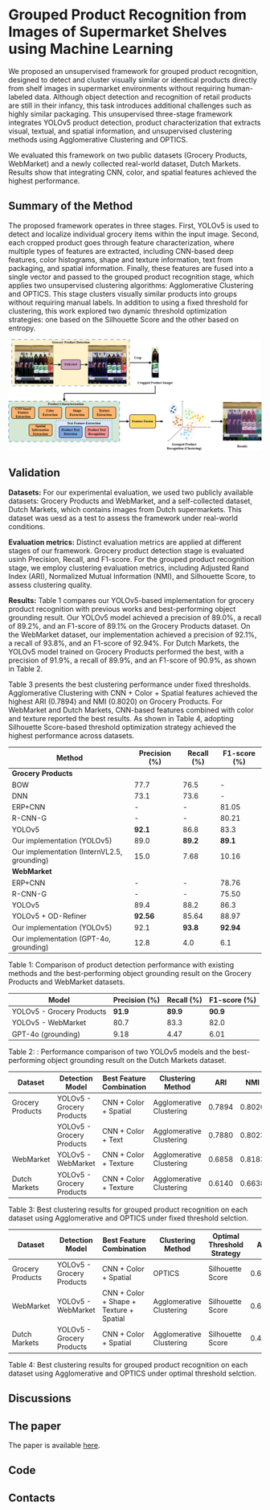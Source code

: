 # Grouped Product Recognition from Images of Supermarket Shelves using Machine Learning
We proposed an unsupervised framework for grouped product recognition, designed to detect and cluster visually similar or identical products directly from shelf images in supermarket environments without requiring human-labeled data. Although object detection and recognition of retail products are still in their infancy, this task introduces additional challenges such as highly similar packaging. This unsupervised three-stage framework integrates YOLOv5 product detection, product characterization that extracts visual, textual, and spatial information, and unsupervised clustering methods using Agglomerative Clustering and OPTICS.

We evaluated this framework on two public datasets (Grocery Products, WebMarket) and a newly collected real-world dataset, Dutch Markets. Results show that integrating CNN, color, and spatial features achieved the highest performance.

## Summary of the Method
The proposed framework operates in three stages. First, YOLOv5 is used to detect and localize individual grocery items within the input image. Second, each cropped product goes through feature characterization, where multiple types of features are extracted, including CNN-based deep features, color histograms, shape and texture information, text from packaging, and spatial information. Finally, these features are fused into a single vector and passed to the grouped product recognition stage, which applies two unsupervised clustering algorithms: Agglomerative Clustering and OPTICS. This stage clusters visually similar products into groups without requiring manual labels. In addition to using a fixed threshold for clustering, this work explored two dynamic threshold optimization strategies: one based on the Silhouette Score and the other based on entropy.

![Grouped product recognition framwork](paper/project_process.drawio.png)

## Validation
**Datasets:** For our experimental evaluation, we used two publicly available datasets: Grocery Products and WebMarket, and a self-collected dataset, Dutch Markets, which contains images from Dutch supermarkets. This dataset was uesd as a test to assess the framework under real-world conditions.

**Evaluation metrics:** Distinct evaluation metrics are applied at different stages of our framework. Grocery product detection stage is evaluated usinh Precision, Recall, and F1-score. For the grouped product recognition stage, we employ clustering evaluation metrics, including Adjusted Rand Index (ARI), Normalized Mutual Information (NMI), and Silhouette Score, to assess clustering quality.

**Results:** Table 1 compares our YOLOv5-based implementation for grocery product recognition with previous works and best-performing object grounding result. Our YOLOv5 model achieved a precision of 89.0%, a recall of 89.2%, and an F1-score of 89.1% on the Grocery Products dataset. On the WebMarket dataset, our implementation achieved a precision of 92.1%, a recall of 93.8%, and an F1-score of 92.94%. For Dutch Markets, the YOLOv5 model trained on Grocery Products performed the best, with a precision of 91.9%, a recall of 89.9%, and an F1-score of 90.9%, as shown in Table 2.

Table 3 presents the best clustering performance under fixed thresholds. Agglomerative Clustering with CNN + Color + Spatial features achieved the highest ARI (0.7894) and NMI (0.8020) on Grocery Products. For WebMarket and Dutch Markets, CNN-based features combined with color and texture reported the best results. As shown in Table 4, adopting Silhouette Score-based threshold optimization strategy achieved the highest performance across datasets.

| Method | Precision (%) | Recall (%) | F1-score (%) |
|--------|------|-------|-------|
| **Grocery Products**||||
| BOW | 77.7 | 76.5 | - |
| DNN | 73.1 | 73.6 | - |
| ERP+CNN | - | - | 81.05 |
| R-CNN-G | - | - | 80.21 |
| YOLOv5 | **92.1** | 86.8 | 83.3 |
| Our implementation (YOLOv5) | 89.0 | **89.2** | **89.1** |
| Our implementation (InternVL2.5, grounding) | 15.0 | 7.68 | 10.16 |
| **WebMarket**||||
| ERP+CNN | - | - | 78.76 |
| R-CNN-G | - | - | 75.50 |
| YOLOv5 | 89.4 | 88.2 | 86.3 |
| YOLOv5 + OD-Refiner | **92.56** | 85.64 | 88.97 |
| Our implementation (YOLOv5) | 92.1 | **93.8** | **92.94** |
| Our implementation (GPT-4o, grounding)| 12.8 | 4.0 | 6.1 |

Table 1: Comparison of product detection performance with existing methods and the best-performing object grounding result on the Grocery Products and WebMarket datasets.

| Model                     | Precision (%)    | Recall (%)    | F1-score (%)     |
|---------------------------|------------------|---------------|------------------|
| YOLOv5 - Grocery Products | **91.9**         | **89.9**      | **90.9**         |
| YOLOv5 - WebMarket        | 80.7             | 83.3          | 82.0             |
| GPT-4o (grounding)        | 9.18             | 4.47          | 6.01             |

Table 2: : Performance comparison of two YOLOv5 models and the best-performing object grounding result on the Dutch Markets dataset.

| Dataset      |  Detection Model | Best Feature Combination     | Clustering Method   | ARI   | NMI   | Silhouette Score |
|----------------------|-----------------------------------|------------------------|-----------|---------|---------|-------|
| Grocery Products     | YOLOv5 - Grocery Products | CNN + Color + Spatial  | Agglomerative Clustering   | 0.7894 | 0.8020 | 0.0358 |
|                      | YOLOv5 - Grocery Products | CNN + Color + Text     | Agglomerative Clustering   | 0.7880 | 0.8023 | 0.0413 |
| WebMarket            | YOLOv5 - WebMarket        | CNN + Color + Texture  | Agglomerative Clustering   | 0.6858 | 0.8183 | -0.0320 |
| Dutch Markets        | YOLOv5 - Grocery Products | CNN + Color + Texture  | Agglomerative Clustering   | 0.6140| 0.6638| 0.0821 |

Table 3: Best clustering results for grouped product recognition on each dataset using Agglomerative and OPTICS under fixed threshold selction.

| Dataset      |  Detection Model | Best Feature Combination     | Clustering Method   | Optimal Threshold Strategy | ARI   | NMI   | Silhouette Score |
|----------------------|-----------------------------------|------------------------|-----------|---------|---------|-------|------|
| Grocery Products     | YOLOv5 - Grocery Products | CNN + Color + Spatial  | OPTICS   | Silhouette Score | 0.6545 | 0.7122 | -0.0683 |
| WebMarket            | YOLOv5 - WebMarket        | CNN + Color + Shape + Texture + Spatial   | Agglomerative Clustering   | Silhouette Score | 0.6061 | 0.7596 | -0.0608 |
| Dutch Markets        | YOLOv5 - Grocery Products | CNN + Color + Spatial  | Agglomerative Clustering   |  Silhouette Score | 0.4968 | 0.5891 | -0.0588 | 

Table 4: Best clustering results for grouped product recognition on each dataset using Agglomerative and OPTICS under optimal threshold selction.

## Discussions 

## The paper
The paper is available [here](https://essay.utwente.nl/107957/).

## Code

## Contacts




